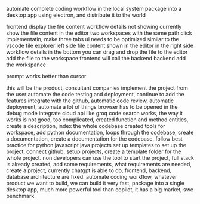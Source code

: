 automate complete coding workflow in the local system
package into a desktop app using electron, and distribute it to the world

frontend
display the file content
workflow details not showing currently
show the file content in the editor
two workspaces with the same path
click implementatin, make three tabs
ui needs to be optimized
similar to the vscode
file explorer left side
file content shown in the editor in the right side
workflow details in the bottom
you can drag and drop the file to the editor
add the file to the workspace
frontend will call the backend
backend
add the workspance

prompt works better than cursor

this will be the product, consultant companies implement the project from the user
automate the code testing and deployment, continue to add the features
integrate with the github, automatic code review, automatic deployment, automate a lot of things
browser has to be opened in the debug mode
integrate cloud api like groq
code search works, the way it works is not good, too complicated, created function and method entities, create a description, index the whole codebase
created tools for workspace, add python documentation, loops through the codebase, create a documentation, create a documentation for the codebase, follow best practice for python javascript java projects
set up templates to set up the project, connect github, setup projects, create a template folder for the whole project. non developers can use the tool to start the project, full stack is already created, add some requirements, what requirements are needed, create a project, currently chatgpt is able to do, frontend, backend, database architecture are fixed.
automate coding workflow, whatever product we want to build, we can build it very fast, package into a single desktop app, much more powerful tool than copilot, it has a big market, swe benchmark